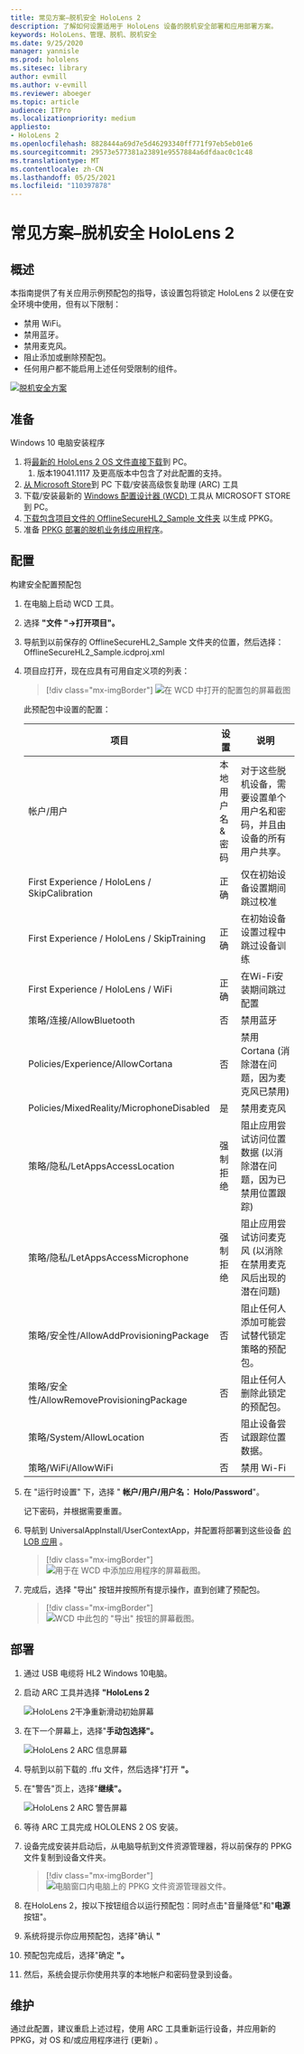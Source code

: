 ```yaml
---
title: 常见方案–脱机安全 HoloLens 2
description: 了解如何设置适用于 HoloLens 设备的脱机安全部署和应用部署方案。
keywords: HoloLens、管理、脱机、脱机安全
ms.date: 9/25/2020
manager: yannisle
ms.prod: hololens
ms.sitesec: library
author: evmill
ms.author: v-evmill
ms.reviewer: aboeger
ms.topic: article
audience: ITPro
ms.localizationpriority: medium
appliesto:
- HoloLens 2
ms.openlocfilehash: 8828444a69d7e5d46293340ff771f97eb5eb01e6
ms.sourcegitcommit: 29573e577381a23891e9557884a6dfdaac0c1c48
ms.translationtype: MT
ms.contentlocale: zh-CN
ms.lasthandoff: 05/25/2021
ms.locfileid: "110397878"
---
```

# <a name="common-scenarios--offline-secure-hololens-2"></a>常见方案–脱机安全 HoloLens 2

## <a name="overview"></a>概述

本指南提供了有关应用示例预配包的指导，该设置包将锁定 HoloLens 2 以便在安全环境中使用，但有以下限制：

-   禁用 WiFi。
-   禁用蓝牙。
-   禁用麦克风。
-   阻止添加或删除预配包。
-   任何用户都不能启用上述任何受限制的组件。

[![脱机安全方案 ](./images/deployment-guides-revised-scenario-c-01.png)](./images/deployment-guides-revised-scenario-c-01.png#lightbox)

## <a name="prepare"></a>准备

Windows 10 电脑安装程序
1. 将[最新的 HoloLens 2 OS 文件直接下载](https://aka.ms/hololens2download)到 PC。 
   1. 版本19041.1117 及更高版本中包含了对此配置的支持。
1. [从 Microsoft Store](https://www.microsoft.com/store/productId/9P74Z35SFRS8)到 PC 下载/安装高级恢复助理 (ARC) 工具
1. 下载/安装最新的 [Windows 配置设计器 (WCD) ](https://www.microsoft.com/p/windows-configuration-designer/9nblggh4tx22?activetab=pivot:overviewtab) 工具从 MICROSOFT STORE 到 PC。
1. [下载包含项目文件的 OfflineSecureHL2_Sample 文件夹](https://aka.ms/HoloLensDocs-SecureOfflineSample) 以生成 PPKG。
1. 准备 [PPKG 部署的脱机业务线应用程序](app-deploy-provisioning-package.md)。 


## <a name="configure"></a>配置

构建安全配置预配包

1. 在电脑上启动 WCD 工具。
1. 选择 **"文件 "->打开项目"。**
  1. 导航到以前保存的 OfflineSecureHL2_Sample 文件夹的位置，然后选择：OfflineSecureHL2_Sample.icdproj.xml
1. 项目应打开，现在应具有可用自定义项的列表：

   > [!div class="mx-imgBorder"]
   > ![在 WCD 中打开的配置包的屏幕截图](images/offline-secure-sample-wcd.png)

   此预配包中设置的配置：
   
   |     项目                                                |     设置                       |     说明                                                                                                                    |
   |---------------------------------------------------------|-----------------------------------|------------------------------------------------------------------------------------------------------------------------------------|
   |     帐户/用户                                    |     本地用户名&密码    |     对于这些脱机设备，需要设置单个用户名和密码，并且由设备的所有用户共享。          |
   |     First Experience / HoloLens / SkipCalibration       |     正确                          |     仅在初始设备设置期间跳过校准                                                                             |
   |     First Experience / HoloLens / SkipTraining          |     正确                          |     在初始设备设置过程中跳过设备训练                                                                              |
   |     First Experience / HoloLens / WiFi                  |     正确                          |     在Wi-Fi安装期间跳过配置                                                                                 |
   |     策略/连接/AllowBluetooth                |     否                            |     禁用蓝牙                                                                                                             |
   |     Policies/Experience/AllowCortana                    |     否                            |     禁用 Cortana (消除潜在问题，因为麦克风已禁用)                                           |
   |     Policies/MixedReality/MicrophoneDisabled            |     是                           |     禁用麦克风                                                                                                            |
   |     策略/隐私/LetAppsAccessLocation              |     强制拒绝                    |     阻止应用尝试访问位置数据 (以消除潜在问题，因为已禁用位置跟踪)     |
   |     策略/隐私/LetAppsAccessMicrophone            |     强制拒绝                    |     阻止应用尝试访问麦克风 (以消除在禁用麦克风后出现的潜在问题)            |
   |     策略/安全性/AllowAddProvisioningPackage       |     否                            |     阻止任何人添加可能尝试替代锁定策略的预配包。                         |
   |     策略/安全性/AllowRemoveProvisioningPackage    |     否                            |     阻止任何人删除此锁定的预配包。                                                           |
   |     策略/System/AllowLocation                       |     否                            |     阻止设备尝试跟踪位置数据。                                                                        |
   |     策略/WiFi/AllowWiFi                             |     否                            |     禁用 Wi-Fi                                                                                                                 |

1. 在 "运行时设置" 下，选择 " **帐户/用户/用户名： Holo/Password**"。

   记下密码，并根据需要重置。

1. 导航到 UniversalAppInstall/UserContextApp，并配置将部署到这些设备 [的 LOB 应用](app-deploy-provisioning-package.md) 。

   > [!div class="mx-imgBorder"]
   > ![用于在 WCD 中添加应用程序的屏幕截图。](images/offline-secure-sample-wcd-usercontextapp2.png)

1. 完成后，选择 "导出" 按钮并按照所有提示操作，直到创建了预配包。

   > [!div class="mx-imgBorder"]
   > ![WCD 中此包的 "导出" 按钮的屏幕截图。](images/offline-secure-sample-wcd-export.png)

## <a name="deploy"></a>部署

1. 通过 USB 电缆将 HL2 Windows 10电脑。
1. 启动 ARC 工具并选择 **"HoloLens 2**

   ![HoloLens 2干净重新滑动初始屏幕](images/ARC2.png)

1. 在下一个屏幕上，选择"**手动包选择"。**

   ![HoloLens 2 ARC 信息屏幕](images/arc_device_info.png)

1. 导航到以前下载的 .ffu 文件，然后选择"打开 **"。**
1. 在"警告"页上，选择"**继续"。**

   ![HoloLens 2 ARC 警告屏幕](images/arc_warning.png)

1. 等待 ARC 工具完成 HOLOLENS 2 OS 安装。
1. 设备完成安装并启动后，从电脑导航到文件资源管理器，将以前保存的 PPKG 文件复制到设备文件夹。

   > [!div class="mx-imgBorder"]
   > ![电脑窗口内电脑上的 PPKG 文件资源管理器文件。](images/offline-secure-file-explorer.png)

1. 在HoloLens 2，按以下按钮组合以运行预配包：同时点击"音量降低"和"**电源** 按钮"。
1. 系统将提示你应用预配包，选择"确认 **"**
1. 预配包完成后，选择"确定 **"。**
1. 然后，系统会提示你使用共享的本地帐户和密码登录到设备。

## <a name="maintain"></a>维护

通过此配置，建议重启上述过程，使用 ARC 工具重新运行设备，并应用新的 PPKG，对 OS 和/或应用程序进行 (更新) 。
